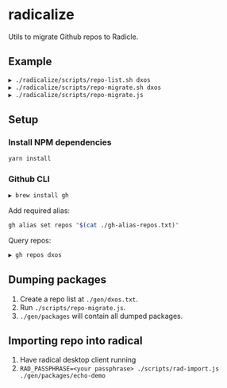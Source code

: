 # radicalize

Utils to migrate Github repos to Radicle.

## Example

```bash
▶ ./radicalize/scripts/repo-list.sh dxos
▶ ./radicalize/scripts/repo-migrate.sh dxos
▶ ./radicalize/scripts/repo-migrate.js
```

## Setup

### Install NPM dependencies

```bash
yarn install
```

### Github CLI

```bash
▶ brew install gh
```

Add required alias:

```bash
gh alias set repos "$(cat ./gh-alias-repos.txt)"
```

Query repos:

```bash
▶ gh repos dxos
```

## Dumping packages

1. Create a repo list at `./gen/dxos.txt`.
1. Run `./scripts/repo-migrate.js`.
1. `./gen/packages` will contain all dumped packages.

## Importing repo into radical

1. Have radical desktop client running
1. `RAD_PASSPHRASE=<your passphrase> ./scripts/rad-import.js ./gen/packages/echo-demo`
